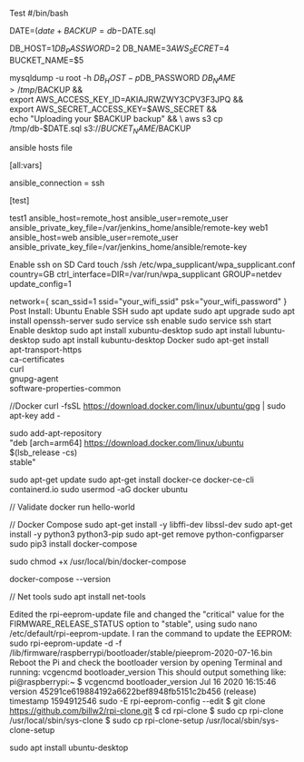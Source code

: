 Test
#/bin/bash

DATE=$(date +%H-%M-%S)
BACKUP=db-$DATE.sql

DB_HOST=$1
DB_PASSWORD=$2
DB_NAME=$3
AWS_SECRET=$4
BUCKET_NAME=$5

mysqldump -u root -h $DB_HOST -p$DB_PASSWORD $DB_NAME > /tmp/$BACKUP && \
export AWS_ACCESS_KEY_ID=AKIAJRWZWY3CPV3F3JPQ && \
export AWS_SECRET_ACCESS_KEY=$AWS_SECRET && \
echo "Uploading your $BACKUP backup" && \
aws s3 cp /tmp/db-$DATE.sql s3://$BUCKET_NAME/$BACKUP
 

ansible
hosts file

[all:vars]

ansible_connection = ssh

[test]

test1 ansible_host=remote_host ansible_user=remote_user ansible_private_key_file=/var/jenkins_home/ansible/remote-key
web1 ansible_host=web ansible_user=remote_user ansible_private_key_file=/var/jenkins_home/ansible/remote-key
 
Enable ssh on SD Card
touch /ssh
/etc/wpa_supplicant/wpa_supplicant.conf
country=GB
ctrl_interface=DIR=/var/run/wpa_supplicant GROUP=netdev
update_config=1

network={
scan_ssid=1
ssid="your_wifi_ssid"
psk="your_wifi_password"
}
Post Install: Ubuntu
Enable SSH
sudo apt update
sudo apt upgrade
sudo apt install openssh-server
sudo service ssh enable
sudo service ssh start
Enable desktop
sudo apt install xubuntu-desktop
sudo apt install lubuntu-desktop
sudo apt install kubuntu-desktop
Docker
sudo apt-get install \
    apt-transport-https \
    ca-certificates \
    curl \
    gnupg-agent \
    software-properties-common
    
//Docker
curl -fsSL https://download.docker.com/linux/ubuntu/gpg | sudo apt-key add -

sudo add-apt-repository \
   "deb [arch=arm64] https://download.docker.com/linux/ubuntu \
   $(lsb_release -cs) \
   stable"
   
sudo apt-get update
sudo apt-get install docker-ce docker-ce-cli containerd.io
sudo usermod -aG docker ubuntu

// Validate
docker run hello-world

// Docker Compose
sudo apt-get install -y libffi-dev libssl-dev 
sudo apt-get install -y python3 python3-pip 
sudo apt-get remove python-configparser
sudo pip3 install docker-compose 

sudo chmod +x /usr/local/bin/docker-compose

docker-compose --version

// Net tools
sudo apt install net-tools

Edited the rpi-eeprom-update file and changed the "critical" value for the FIRMWARE_RELEASE_STATUS option to "stable", using sudo nano /etc/default/rpi-eeprom-update.
I ran the command to update the EEPROM:
sudo rpi-eeprom-update -d -f /lib/firmware/raspberrypi/bootloader/stable/pieeprom-2020-07-16.bin
Reboot the Pi and check the bootloader version by opening Terminal and running:
vcgencmd bootloader_version
This should output something like:
pi@raspberrypi:~ $ vcgencmd bootloader_version
Jul 16 2020 16:15:46
version 45291ce619884192a6622bef8948fb5151c2b456 (release)
timestamp 1594912546
sudo -E rpi-eeprom-config --edit
$ git clone https://github.com/billw2/rpi-clone.git 
$ cd rpi-clone
$ sudo cp rpi-clone /usr/local/sbin/sys-clone
$ sudo cp rpi-clone-setup /usr/local/sbin/sys-clone-setup
 
sudo apt install ubuntu-desktop




